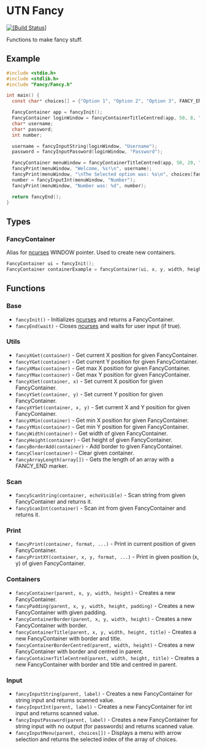 # UTN Fancy

[![[Build Status]](https://img.shields.io/travis/lukeshiru/utn-fancy.svg?style=flat-square)](https://travis-ci.org/lukeshiru/utn-fancy)

Functions to make fancy stuff.

## Example

```c
#include <stdio.h>
#include <stdlib.h>
#include "Fancy/Fancy.h"

int main() {
  const char* choices[] = {"Option 1", "Option 2", "Option 3", FANCY_END};

  FancyContainer app = fancyInit();
  FancyContainer loginWindow = fancyContainerTitleCentred(app, 50, 8, "Login");
  char* username;
  char* password;
  int number;

  username = fancyInputString(loginWindow, "Username");
  password = fancyInputPassword(loginWindow, "Password");

  FancyContainer menuWindow = fancyContainerTitleCentred(app, 50, 20, "Options");
  fancyPrint(menuWindow, "Welcome, %s!\n", username);
  fancyPrint(menuWindow, "\nThe Selected option was: %s\n", choices[fancyInputMenu(menuWindow, choices)]);
  number = fancyInputInt(menuWindow, "Number");
  fancyPrint(menuWindow, "Number was: %d", number);

  return fancyEnd();
}
```

## Types

### FancyContainer

Alias for [ncurses](https://www.gnu.org/software/ncurses/) WINDOW pointer. Used to create new containers.

```c
FancyContainer ui = fancyInit();
FancyContainer containerExample = fancyContainer(ui, x, y, width, height);
```

## Functions

### Base

- `fancyInit()` - Initializes [ncurses](https://www.gnu.org/software/ncurses/) and returns a FancyContainer.
- `fancyEnd(wait)` - Closes [ncurses](https://www.gnu.org/software/ncurses/) and waits for user input (if true).

### Utils

- `fancyXGet(container)` - Get current X position for given FancyContainer.
- `fancyYGet(container)` - Get current Y position for given FancyContainer.
- `fancyXMax(container)` - Get max X position for given FancyContainer.
- `fancyYMax(container)` - Get max Y position for given FancyContainer.
- `fancyXSet(container, x)` - Set current X position for given FancyContainer.
- `fancyYSet(container, y)` - Set current Y position for given FancyContainer.
- `fancyXYSet(container, x, y)` - Set current X and Y position for given FancyContainer.
- `fancyXMin(container)` - Get min X position for given FancyContainer.
- `fancyYMin(container)` - Get min Y position for given FancyContainer.
- `fancyWidth(container)` - Get width of given FancyContainer.
- `fancyHeight(container)` - Get height of given FancyContainer.
- `fancyBorderAdd(container)` - Add border to given FancyContainer.
- `fancyClear(container)` - Clear given container.
- `fancyArrayLength(array[])` - Gets the length of an array with a FANCY_END marker.

### Scan

- `fancyScanString(container, echoVisible)` - Scan string from given FancyContainer and returns it.
- `fancyScanInt(container)` - Scan int from given FancyContainer and returns it.

### Print

- `fancyPrint(container, format, ...)` - Print in current position of given FancyContainer.
- `fancyPrintXY(container, x, y, format, ...)` - Print in given position (x, y) of given FancyContainer.

### Containers

- `fancyContainer(parent, x, y, width, height)` - Creates a new FancyContainer.
- `fancyPadding(parent, x, y, width, height, padding)` - Creates a new FancyContainer with given padding.
- `fancyContainerBorder(parent, x, y, width, height)` - Creates a new FancyContainer with border.
- `fancyContainerTitle(parent, x, y, width, height, title)` - Creates a new FancyContainer with border and title.
- `fancyContainerBorderCentred(parent, width, height)` - Creates a new FancyContainer with border and centred in parent.
- `fancyContainerTitleCentred(parent, width, height, title)` - Creates a new FancyContainer with border and title and centred in parent.

### Input

- `fancyInputString(parent, label)` - Creates a new FancyContainer for string input and returns scanned value.
- `fancyInputInt(parent, label)` - Creates a new FancyContainer for int input and returns scanned value.
- `fancyInputPassword(parent, label)` - Creates a new FancyContainer for string input with no output (for passwords) and returns scanned value.
- `fancyInputMenu(parent, choices[])` - Displays a menu with arrow selection and returns the selected index of the array of choices.
